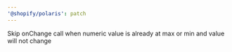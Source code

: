 ```yaml
---
'@shopify/polaris': patch
---
```


Skip onChange call when numeric value is already at max or min and value will not change

